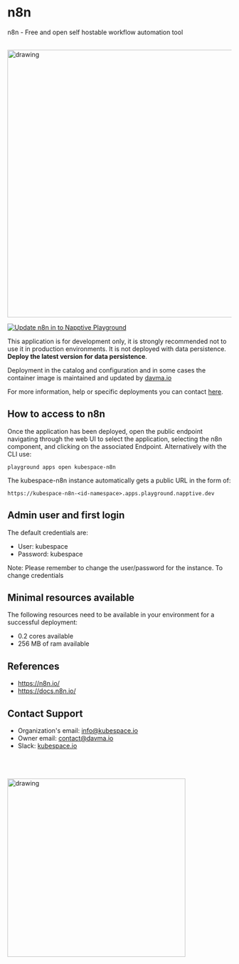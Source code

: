 # n8n

n8n - Free and open self hostable workflow automation tool 

</br>

<img src="https://app.n8n.cloud/og-image.jpg" alt="drawing" width="600"/>
 

[![Update n8n in to Napptive Playground](https://github.com/davma-io-templates/napptive-template/actions/workflows/n8n-actions.yml/badge.svg)](https://github.com/davma-io-templates/napptive-template/actions/workflows/n8n-actions.yml) 


This application is for development only, it is strongly recommended not to use it in production environments. It is not deployed with data persistence. __Deploy the latest version for data persistence__. 

Deployment in the catalog and configuration and in some cases the container image is maintained and updated by [davma.io](mailto:contact@davma.io)

For more information, help or specific deployments you can contact [here](mailto:contact@davma.io).


## How to access to n8n

Once the application has been deployed, open the public endpoint navigating through the web UI to select the application, selecting the n8n component, and clicking on the associated Endpoint. Alternatively with the CLI use:

```
playground apps open kubespace-n8n
```

The kubespace-n8n instance automatically gets a public URL in the form of:

```
https://kubespace-n8n-<id-namespace>.apps.playground.napptive.dev
```

## Admin user and first login
The default credentials are:
- User: kubespace
- Password: kubespace

Note: Please remember to change the user/password for the instance. To change credentials

## Minimal resources available
The following resources need to be available in your environment for a successful deployment:
- 0.2 cores available
- 256 MB of ram available

## References
* https://n8n.io/
* https://docs.n8n.io/

## Contact Support

- Organization's email: [info@kubespace.io](mailto:info@kubespace.io)
- Owner email: [contact@davma.io](mailto:contact@davma.io)
- Slack: [kubespace.io](https://join.slack.com/t/kubespaceio/shared_invite/zt-1twwd0egh-L8Hz1qz__BJXPQqOUdy3JA)

</br>
</br>
</br>

<img src="https://raw.githubusercontent.com/kubespace-io/.github/main/resources/images/kubespace.io-logo-white.png" alt="drawing" width="400"/> 

</br>
</br>
</br>
